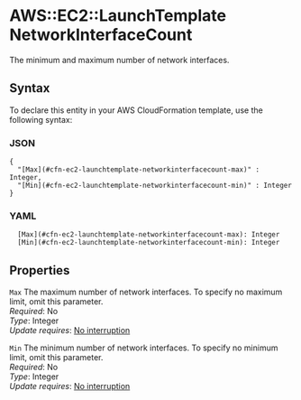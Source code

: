 # AWS::EC2::LaunchTemplate NetworkInterfaceCount<a name="aws-properties-ec2-launchtemplate-networkinterfacecount"></a>

The minimum and maximum number of network interfaces\.

## Syntax<a name="aws-properties-ec2-launchtemplate-networkinterfacecount-syntax"></a>

To declare this entity in your AWS CloudFormation template, use the following syntax:

### JSON<a name="aws-properties-ec2-launchtemplate-networkinterfacecount-syntax.json"></a>

```
{
  "[Max](#cfn-ec2-launchtemplate-networkinterfacecount-max)" : Integer,
  "[Min](#cfn-ec2-launchtemplate-networkinterfacecount-min)" : Integer
}
```

### YAML<a name="aws-properties-ec2-launchtemplate-networkinterfacecount-syntax.yaml"></a>

```
  [Max](#cfn-ec2-launchtemplate-networkinterfacecount-max): Integer
  [Min](#cfn-ec2-launchtemplate-networkinterfacecount-min): Integer
```

## Properties<a name="aws-properties-ec2-launchtemplate-networkinterfacecount-properties"></a>

`Max` <a name="cfn-ec2-launchtemplate-networkinterfacecount-max"></a>
The maximum number of network interfaces\. To specify no maximum limit, omit this parameter\.  
_Required_: No  
_Type_: Integer  
_Update requires_: [No interruption](https://docs.aws.amazon.com/AWSCloudFormation/latest/UserGuide/using-cfn-updating-stacks-update-behaviors.html#update-no-interrupt)

`Min` <a name="cfn-ec2-launchtemplate-networkinterfacecount-min"></a>
The minimum number of network interfaces\. To specify no minimum limit, omit this parameter\.  
_Required_: No  
_Type_: Integer  
_Update requires_: [No interruption](https://docs.aws.amazon.com/AWSCloudFormation/latest/UserGuide/using-cfn-updating-stacks-update-behaviors.html#update-no-interrupt)
